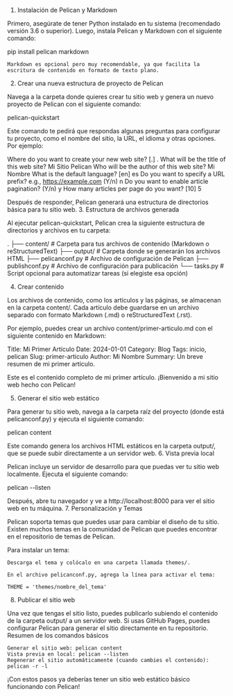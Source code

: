 1. Instalación de Pelican y Markdown

Primero, asegúrate de tener Python instalado en tu sistema (recomendado versión 3.6 o superior). Luego, instala Pelican y Markdown con el siguiente comando:

pip install pelican markdown

    Markdown es opcional pero muy recomendable, ya que facilita la escritura de contenido en formato de texto plano.

2. Crear una nueva estructura de proyecto de Pelican

Navega a la carpeta donde quieres crear tu sitio web y genera un nuevo proyecto de Pelican con el siguiente comando:

pelican-quickstart

Este comando te pedirá que respondas algunas preguntas para configurar tu proyecto, como el nombre del sitio, la URL, el idioma y otras opciones. Por ejemplo:

Where do you want to create your new web site? [.] .
What will be the title of this web site? Mi Sitio Pelican
Who will be the author of this web site? Mi Nombre
What is the default language? [en] es
Do you want to specify a URL prefix? e.g., https://example.com (Y/n) n
Do you want to enable article pagination? (Y/n) y
How many articles per page do you want? [10] 5

Después de responder, Pelican generará una estructura de directorios básica para tu sitio web.
3. Estructura de archivos generada

Al ejecutar pelican-quickstart, Pelican crea la siguiente estructura de directorios y archivos en tu carpeta:

.
├── content/             # Carpeta para tus archivos de contenido (Markdown o reStructuredText)
├── output/              # Carpeta donde se generarán los archivos HTML
├── pelicanconf.py       # Archivo de configuración de Pelican
├── publishconf.py       # Archivo de configuración para publicación
└── tasks.py             # Script opcional para automatizar tareas (si elegiste esa opción)

4. Crear contenido

Los archivos de contenido, como los artículos y las páginas, se almacenan en la carpeta content/. Cada artículo debe guardarse en un archivo separado con formato Markdown (.md) o reStructuredText (.rst).

Por ejemplo, puedes crear un archivo content/primer-articulo.md con el siguiente contenido en Markdown:

Title: Mi Primer Artículo
Date: 2024-01-01
Category: Blog
Tags: inicio, pelican
Slug: primer-articulo
Author: Mi Nombre
Summary: Un breve resumen de mi primer artículo.

Este es el contenido completo de mi primer artículo. ¡Bienvenido a mi sitio web hecho con Pelican!

5. Generar el sitio web estático

Para generar tu sitio web, navega a la carpeta raíz del proyecto (donde está pelicanconf.py) y ejecuta el siguiente comando:

pelican content

Este comando genera los archivos HTML estáticos en la carpeta output/, que se puede subir directamente a un servidor web.
6. Vista previa local

Pelican incluye un servidor de desarrollo para que puedas ver tu sitio web localmente. Ejecuta el siguiente comando:

pelican --listen

Después, abre tu navegador y ve a http://localhost:8000 para ver el sitio web en tu máquina.
7. Personalización y Temas

Pelican soporta temas que puedes usar para cambiar el diseño de tu sitio. Existen muchos temas en la comunidad de Pelican que puedes encontrar en el repositorio de temas de Pelican.

Para instalar un tema:

    Descarga el tema y colócalo en una carpeta llamada themes/.

    En el archivo pelicanconf.py, agrega la línea para activar el tema:

    THEME = 'themes/nombre_del_tema'

8. Publicar el sitio web

Una vez que tengas el sitio listo, puedes publicarlo subiendo el contenido de la carpeta output/ a un servidor web. Si usas GitHub Pages, puedes configurar Pelican para generar el sitio directamente en tu repositorio.
Resumen de los comandos básicos

    Generar el sitio web: pelican content
    Vista previa en local: pelican --listen
    Regenerar el sitio automáticamente (cuando cambies el contenido): pelican -r -l

¡Con estos pasos ya deberías tener un sitio web estático básico funcionando con Pelican!
